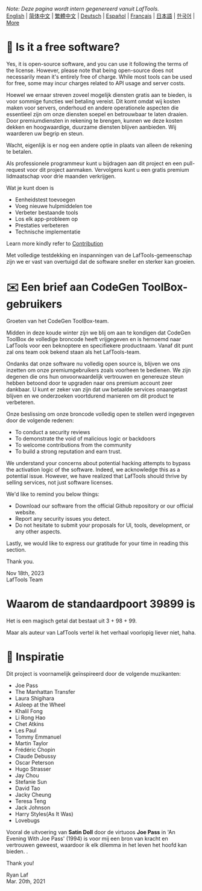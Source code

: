 <i>Note: Deze pagina wordt intern gegenereerd vanuit LafTools.</i> <br/> [English](/docs/en_US/FAQ.md)  |  [简体中文](/docs/zh_CN/FAQ.md)  |  [繁體中文](/docs/zh_HK/FAQ.md)  |  [Deutsch](/docs/de/FAQ.md)  |  [Español](/docs/es/FAQ.md)  |  [Français](/docs/fr/FAQ.md)  |  [日本語](/docs/ja/FAQ.md)  |  [한국어](/docs/ko/FAQ.md) | [More](/docs/) <br/>

# 🙋 Is it a free software?

Yes, it is open-source software, and you can use it following the terms of the license. However, please note that being open-source does not necessarily mean it's entirely free of charge. While most tools can be used for free, some may incur charges related to API usage and server costs.

Hoewel we ernaar streven zoveel mogelijk diensten gratis aan te bieden, is voor sommige functies wel betaling vereist. Dit komt omdat wij kosten maken voor servers, onderhoud en andere operationele aspecten die essentieel zijn om onze diensten soepel en betrouwbaar te laten draaien. Door premiumdiensten in rekening te brengen, kunnen we deze kosten dekken en hoogwaardige, duurzame diensten blijven aanbieden. Wij waarderen uw begrip en steun.

Wacht, eigenlijk is er nog een andere optie in plaats van alleen de rekening te betalen.

Als professionele programmeur kunt u bijdragen aan dit project en een pull-request voor dit project aanmaken. Vervolgens kunt u een gratis premium lidmaatschap voor drie maanden verkrijgen.

Wat je kunt doen is

- Eenheidstest toevoegen
- Voeg nieuwe hulpmiddelen toe
- Verbeter bestaande tools
- Los elk app-probleem op
- Prestaties verbeteren
- Technische implementatie

Learn more kindly refer to [Contribution](CONTRIBUTION.md)

Met volledige testdekking en inspanningen van de LafTools-gemeenschap zijn we er vast van overtuigd dat de software sneller en sterker kan groeien.

# ✉️ Een brief aan CodeGen ToolBox-gebruikers

Groeten van het CodeGen ToolBox-team.

Midden in deze koude winter zijn we blij om aan te kondigen dat CodeGen ToolBox de volledige broncode heeft vrijgegeven en is hernoemd naar LafTools voor een beknoptere en specifiekere productnaam. Vanaf dit punt zal ons team ook bekend staan ​​als het LafTools-team.

Ondanks dat onze software nu volledig open source is, blijven we ons inzetten om onze premiumgebruikers zoals voorheen te bedienen. We zijn degenen die ons hun onvoorwaardelijk vertrouwen en genereuze steun hebben betoond door te upgraden naar ons premium account zeer dankbaar. U kunt er zeker van zijn dat uw betaalde services onaangetast blijven en we onderzoeken voortdurend manieren om dit product te verbeteren.

Onze beslissing om onze broncode volledig open te stellen werd ingegeven door de volgende redenen:

- To conduct a security reviews
- To demonstrate the void of malicious logic or backdoors
- To welcome contributions from the community
- To build a strong reputation and earn trust.

We understand your concerns about potential hacking attempts to bypass the activation logic of the software. Indeed, we acknowledge this as a potential issue. However, we have realized that LafTools should thrive by selling services, not just software licenses.

We'd like to remind you below things:

- Download our software from the official Github repository or our official website.
- Report any security issues you detect.
- Do not hesitate to submit your proposals for UI, tools, development, or any other aspects.

Lastly, we would like to express our gratitude for your time in reading this section.

Thank you.

Nov 18th, 2023  
LafTools Team

# Waarom de standaardpoort 39899 is

Het is een magisch getal dat bestaat uit 3 + 98 + 99.

Maar als auteur van LafTools vertel ik het verhaal voorlopig liever niet, haha.

# 🎷 Inspiratie

Dit project is voornamelijk geïnspireerd door de volgende muzikanten:

- Joe Pass
- The Manhattan Transfer
- Laura Shigihara
- Asleep at the Wheel
- Khalil Fong
- Li Rong Hao
- Chet Atkins
- Les Paul
- Tommy Emmanuel
- Martin Taylor
- Frédéric Chopin
- Claude Debussy
- Oscar Peterson
- Hugo Strasser
- Jay Chou
- Stefanie Sun
- David Tao
- Jacky Cheung
- Teresa Teng
- Jack Johnson
- Harry Styles(As It Was)
- Lovebugs

Vooral de uitvoering van **Satin Doll** door de virtuoos **Joe Pass** in 'An Evening With Joe Pass' (1994) is voor mij een bron van kracht en vertrouwen geweest, waardoor ik elk dilemma in het leven het hoofd kan bieden. .

Thank you!

Ryan Laf  
Mar. 20th, 2021
